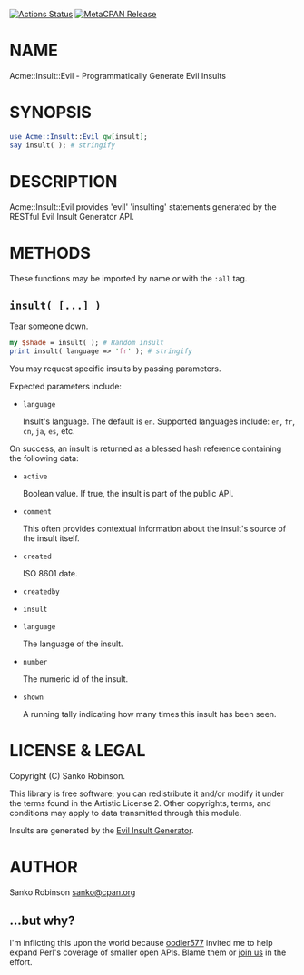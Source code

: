 [![Actions Status](https://github.com/sanko/Acme-Insult-Evil/actions/workflows/ci.yml/badge.svg)](https://github.com/sanko/Acme-Insult-Evil/actions) [![MetaCPAN Release](https://badge.fury.io/pl/Acme-Insult-Evil.svg)](https://metacpan.org/release/Acme-Insult-Evil)
# NAME

Acme::Insult::Evil - Programmatically Generate Evil Insults

# SYNOPSIS

```perl
use Acme::Insult::Evil qw[insult];
say insult( ); # stringify
```

# DESCRIPTION

Acme::Insult::Evil provides 'evil' 'insulting' statements generated by the RESTful Evil Insult Generator API.

# METHODS

These functions may be imported by name or with the `:all` tag.

## `insult( [...] )`

Tear someone down.

```perl
my $shade = insult( ); # Random insult
print insult( language => 'fr' ); # stringify
```

You may request specific insults by passing parameters.

Expected parameters include:

- `language`

    Insult's language. The default is `en`. Supported languages include: `en`, `fr`, `cn`, `ja`, `es`, etc.

On success, an insult is returned as a blessed hash reference containing the following data:

- `active`

    Boolean value. If true, the insult is part of the public API.

- `comment`

    This often provides contextual information about the insult's source of the insult itself.

- `created`

    ISO 8601 date.

- `createdby`
- `insult`
- `language`

    The language of the insult.

- `number`

    The numeric id of the insult.

- `shown`

    A running tally indicating how many times this insult has been seen.

# LICENSE & LEGAL

Copyright (C) Sanko Robinson.

This library is free software; you can redistribute it and/or modify it under the terms found in the Artistic License
2\. Other copyrights, terms, and conditions may apply to data transmitted through this module.

Insults are generated by the [Evil Insult Generator](https://evilinsult.com/).

# AUTHOR

Sanko Robinson <sanko@cpan.org>

## ...but why?

I'm inflicting this upon the world because [oodler577](https://github.com/oodler577/) invited me to help expand Perl's
coverage of smaller open APIs. Blame them or [join us](https://github.com/oodler577/FreePublicPerlAPIs) in the effort.
